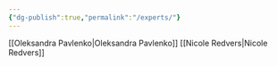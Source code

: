 ```yaml
---
{"dg-publish":true,"permalink":"/experts/"}
---
```


[[Oleksandra Pavlenko\|Oleksandra Pavlenko]]
[[Nicole Redvers\|Nicole Redvers]]